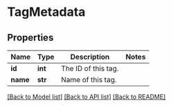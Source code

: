 # TagMetadata

## Properties
Name | Type | Description | Notes
------------ | ------------- | ------------- | -------------
**id** | **int** | The ID of this tag. | 
**name** | **str** | Name of this tag. | 

[[Back to Model list]](../README.md#documentation-for-models) [[Back to API list]](../README.md#documentation-for-api-endpoints) [[Back to README]](../README.md)


